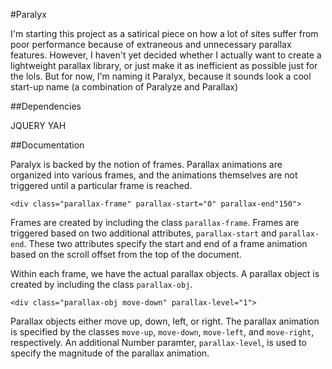 #Paralyx

I'm starting this project as a satirical piece on how a lot of sites suffer from poor performance because of extraneous and unnecessary parallax features. However, I haven't yet decided whether I actually want to create a lightweight parallax library, or just make it as inefficient as possible just for the lols. But for now, I'm naming it Paralyx, because it sounds look a cool start-up name (a combination of Paralyze and Parallax)

##Dependencies

JQUERY YAH

##Documentation

Paralyx is backed by the notion of frames. Parallax animations are organized into various frames, and the animations themselves are not triggered until a particular frame is reached.

    <div class="parallax-frame" parallax-start="0" parallax-end"150">

Frames are created by including the class `parallax-frame`. Frames are triggered based on two additional attributes, `parallax-start` and `parallax-end`. These two attributes specify the start and end of a frame animation based on the scroll offset from the top of the document.

Within each frame, we have the actual parallax objects. A parallax object is created by including the class `parallax-obj`.

    <div class="parallax-obj move-down" parallax-level="1">

Parallax objects either move up, down, left, or right. The parallax animation is specified by the classes `move-up`, `move-down`, `move-left`, and `move-right`, respectively. An additional Number paramter, `parallax-level`, is used to specify the magnitude of the parallax animation. 
